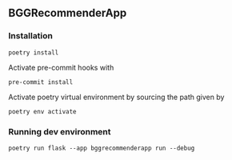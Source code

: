 ## BGGRecommenderApp

### Installation

```
poetry install
```

Activate pre-commit hooks with

```
pre-commit install
```

Activate poetry virtual environment by sourcing the path given by
```
poetry env activate
```

### Running dev environment

```
poetry run flask --app bggrecommenderapp run --debug
```
